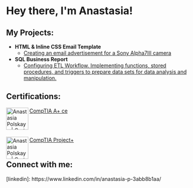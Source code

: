 <h1>Hey there, I'm Anastasia!</h1>

<h2>My Projects:</h2>

- <b>HTML & Inline CSS Email Template</b>
  - [Creating an email advertisement for a Sony Alpha7III camera](https://github.com/Anastasia1130/HTML-Email-Template-For-Sony)
- <b>SQL Business Report</b>
  - [Configuring ETL Workflow. Implementing functions, stored procedures, and triggers to prepare data sets for data analysis and manipulation.](https://github.com/Anastasia1130/SQL-Business-Report-ETL-/tree/main)
<h2>Certifications:</h2>

[CompTIA A+ ce](https://www.credly.com/badges/0864f804-690d-43cf-af5f-fd5f1154965e/public_url) <img align="left" alt="Anastasia Polskaya | Cert Img" width="60px" src="https://i.ibb.co/GpPXJm6/comptia-a-ce-certification-1.png"/><br>
<br>

<br>


[CompTIA Project+](https://www.credly.com/badges/aad684e8-9f1a-4dd6-ae80-a3c3a5363cf8/public_url) <img align="left" alt="Anastasia Polskaya | Cert Img" width="60px" src="https://i.ibb.co/XZk5167/comptia-project-certification-5.png"/><br>
<br>





<h2> Connect with me:</h2>
[linkedin]: https://www.linkedin.com/in/anastasia-p-3abb8b1aa/
